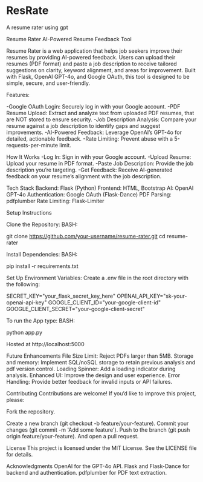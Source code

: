 # ResRate
 A resume rater using gpt

Resume Rater
AI-Powered Resume Feedback Tool

Resume Rater is a web application that helps job seekers improve their resumes by providing AI-powered feedback. Users can upload their resumes (PDF format) and paste a job description to receive tailored suggestions on clarity, keyword alignment, and areas for improvement. Built with Flask, OpenAI GPT-4o, and Google OAuth, this tool is designed to be simple, secure, and user-friendly.

Features:

-Google OAuth Login: Securely log in with your Google account.
-PDF Resume Upload: Extract and analyze text from uploaded PDF resumes, that are NOT stored to ensure security.
-Job Description Analysis: Compare your resume against a job description to identify gaps and suggest improvements.
-AI-Powered Feedback: Leverage OpenAI’s GPT-4o for detailed, actionable feedback.
-Rate Limiting: Prevent abuse with a 5-requests-per-minute limit.

How It Works
-Log In: Sign in with your Google account.
-Upload Resume: Upload your resume in PDF format.
-Paste Job Description: Provide the job description you’re targeting.
-Get Feedback: Receive AI-generated feedback on your resume’s alignment with the job description.

Tech Stack
Backend: Flask (Python)
Frontend: HTML, Bootstrap
AI: OpenAI GPT-4o
Authentication: Google OAuth (Flask-Dance)
PDF Parsing: pdfplumber
Rate Limiting: Flask-Limiter


Setup Instructions

Clone the Repository:
BASH:

git clone https://github.com/your-username/resume-rater.git
cd resume-rater


Install Dependencies:
BASH:

pip install -r requirements.txt


Set Up Environment Variables:
Create a .env file in the root directory with the following:

SECRET_KEY="your_flask_secret_key_here"
OPENAI_API_KEY="sk-your-openai-api-key"
GOOGLE_CLIENT_ID="your-google-client-id"
GOOGLE_CLIENT_SECRET="your-google-client-secret"


To run the App type: 
BASH:

python app.py

Hosted at http://localhost:5000


Future Enhancements
File Size Limit: Reject PDFs larger than 5MB.
Storage and memory: Implement SQL/noSQL storage to retain previous analysis and pdf version control.
Loading Spinner: Add a loading indicator during analysis.
Enhanced UI: Improve the design and user experience.
Error Handling: Provide better feedback for invalid inputs or API failures.

Contributing
Contributions are welcome! If you’d like to improve this project, please:

Fork the repository.

Create a new branch (git checkout -b feature/your-feature).
Commit your changes (git commit -m 'Add some feature').
Push to the branch (git push origin feature/your-feature).
And open a pull request.

License
This project is licensed under the MIT License. See the LICENSE file for details.

Acknowledgments
OpenAI for the GPT-4o API.
Flask and Flask-Dance for backend and authentication.
pdfplumber for PDF text extraction.